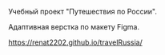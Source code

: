 Учебный проект "Путешествия по России". 

Адаптивная верстка по макету Figma.

https://renat2202.github.io/travelRussia/
